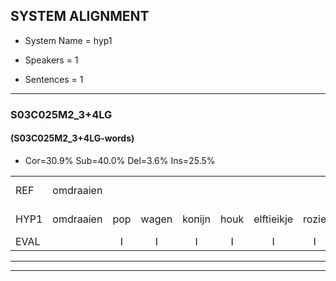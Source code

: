 
## SYSTEM ALIGNMENT

- System Name = hyp1

- Speakers = 1

- Sentences = 1

---

### S03C025M2_3+4LG

#### (S03C025M2_3+4LG-words)

- Cor=30.9%	Sub=40.0%	Del=3.6%	Ins=25.5%

|  |  |  |  |  |  |  |  |  |  |  |  |  |  |  |  |  |  |  |  |  |  |  |  |  |  |  |  |  |  |  |  |  |  |  |  |  |  |  |  |  |  |  |  |  |  |  |  |  |  |  |  |  |  |  |  |
|:--- |:---:|:---:|:---:|:---:|:---:|:---:|:---:|:---:|:---:|:---:|:---:|:---:|:---:|:---:|:---:|:---:|:---:|:---:|:---:|:---:|:---:|:---:|:---:|:---:|:---:|:---:|:---:|:---:|:---:|:---:|:---:|:---:|:---:|:---:|:---:|:---:|:---:|:---:|:---:|:---:|:---:|:---:|:---:|:---:|:---:|:---:|:---:|:---:|:---:|:---:|:---:|:---:|:---:|:---:|:---:|
| REF | omdraaien |  |  |  |  |  |  |  |  | poppenwagen | konijnenhok | elastiekje | ruziemaken | teddybeer | dierentuin | paddenstoelen | verstoppertje | fototoestel | toiletpapier | vrachtwagen | buurmannen | vogelkooi | olifant | schommelen |  | iedereen | schoenenwinkel | knutselen | ophangen | verjaardag |  |  | sprookjesboek | tandenborstel | lucifer*(lucifers) | slaapkamer |  |  | achterdeur | ziekenhuis | * | nieuwsgierig | afblijven | kabouter |  | washandje | sneeuwwitje | goeiendag | vakantie | limonade | autorijden | eindelijk | familie | chocolade | *s |
| HYP1 | omdraaien | pop | wagen | konijn | houk | elftieikje | rozie | maken | det | die | weer | dierenten | paddestoelen | verstopperdje | pasmachine | fotostoestil | toilit | papie | vracht | waren | buurmannen | vogelkooi | olifant | schommelen | iederien | schoene | winkel | knitsullen | ophangen | verjaardag | sprookirr | boek | tanden | borstel | lucifert | slaapkamer | achter | de | deur | ziekenhuis |  | nieuwnieuwsgierig | afblijven | kabouter | was | handje | sneeuwwitje | hooiendag | vakantie | limonade | auto-reden | eindelijk | familie | chocolade |  |
| EVAL |  | I | I | I | I | I | I | I | I | S | S | S | S | S | S | S | S | S | S | S |  |  |  |  | I | S | S | S |  |  | I | I | S | S | S |  | I | I | S |  | D | S |  |  | I | S |  | S |  |  | S |  |  |  | D |
---

---
